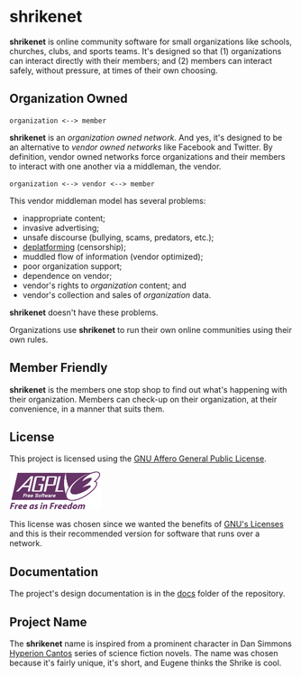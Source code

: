 # shrikenet

**shrikenet** is online community software for small organizations like
schools, churches, clubs, and sports teams. It's designed so that (1)
organizations can interact directly with their members; and (2) members can
interact safely, without pressure, at times of their own choosing.

## Organization Owned

    organization <--> member

**shrikenet** is an *organization owned network*. And yes, it's designed to
be an alternative to *vendor owned networks* like Facebook and Twitter. By
definition, vendor owned networks force organizations and their members to
interact with one another via a middleman, the vendor.

    organization <--> vendor <--> member

This vendor middleman model has several problems:

- inappropriate content;
- invasive advertising;
- unsafe discourse (bullying, scams, predators, etc.);
- [deplatforming][6] (censorship);
- muddled flow of information (vendor optimized);
- poor organization support;
- dependence on vendor;
- vendor's rights to *organization* content; and
- vendor's collection and sales of *organization* data.

**shrikenet** doesn't have these problems.

Organizations use **shrikenet** to run their own online communities using
their own rules.

## Member Friendly

**shrikenet** is the members one stop shop to find out what's happening with
their organization. Members can check-up on their organization, at their
convenience, in a manner that suits them. 

## License

This project is licensed using the [GNU Affero General Public License][1].

![AGPL Logo][2]

This license was chosen since we wanted the benefits of [GNU's Licenses][3]
and this is their recommended version for software that runs over a network.

## Documentation

The project's design documentation is in the [docs][4] folder of the
repository.

## Project Name

The **shrikenet** name is inspired from a prominent character in Dan Simmons
[Hyperion Cantos][5] series of science fiction novels. The name was chosen
because it's fairly unique, it's short, and Eugene thinks the Shrike is
cool.


[1]: LICENSE.md
[2]: AGPLv3.png
[3]: https://www.gnu.org/licenses/licenses.html
[4]: docs
[5]: https://en.wikipedia.org/wiki/Hyperion_Cantos
[6]: https://en.wikipedia.org/wiki/Deplatforming

